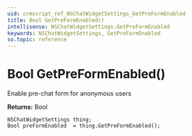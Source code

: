 ```yaml
---
uid: crmscript_ref_NSChatWidgetSettings_GetPreFormEnabled
title: Bool GetPreFormEnabled()
intellisense: NSChatWidgetSettings.GetPreFormEnabled
keywords: NSChatWidgetSettings, GetPreFormEnabled
so.topic: reference
---
```


# Bool GetPreFormEnabled()

Enable pre-chat form for anonymous users

**Returns:** Bool

```crmscript
NSChatWidgetSettings thing;
Bool preFormEnabled  = thing.GetPreFormEnabled();
```

